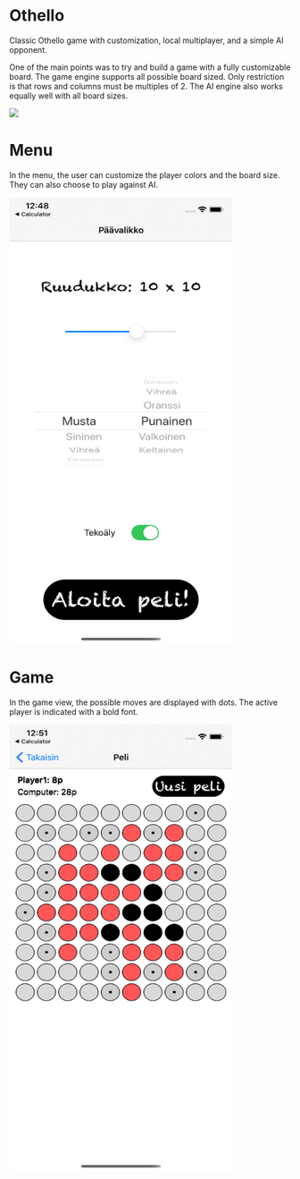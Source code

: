 # Othello
Classic Othello game with customization, local multiplayer, and a simple AI opponent. 

One of the main points was to try and build a game with a fully customizable board. The game engine supports all possible board sized. Only restriction is that rows and columns must be multiples of 2. The AI engine also works equally well with all board sizes.

![](Pictures/othello.gif)

# Menu
In the menu, the user can customize the player colors and the board size. They can also choose to play against AI.

<img src="Pictures/menu.png" alt="alt text" width=400 height=800>

# Game
In the game view, the possible moves are displayed with dots. The active player is indicated with a bold font.

<img src="Pictures/game.png" alt="alt text" width=400 height=800>
